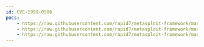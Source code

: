 ```yaml
---
id: CVE-1999-0506
pocs:
    - https://raw.githubusercontent.com/rapid7/metasploit-framework/master/modules/auxiliary/scanner/mssql/mssql_login.rb
    - https://raw.githubusercontent.com/rapid7/metasploit-framework/master/modules/auxiliary/scanner/smb/smb_login.rb
    - https://raw.githubusercontent.com/rapid7/metasploit-framework/master/modules/auxiliary/scanner/vnc/vnc_login.rb
---
```

